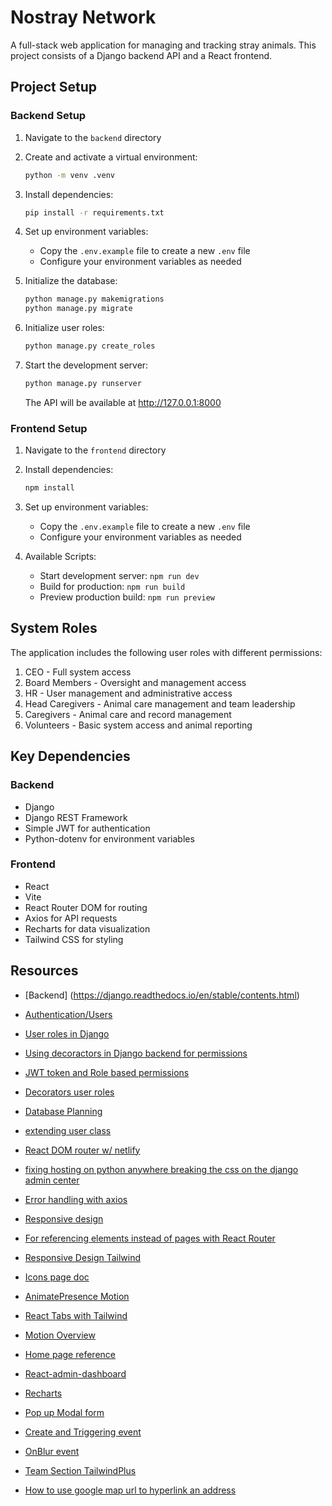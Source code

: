 # Nostray Network

A full-stack web application for managing and tracking stray animals. This project consists of a Django backend API and a React frontend.

## Project Setup

### Backend Setup

1. Navigate to the `backend` directory

2. Create and activate a virtual environment:

   ```bash
   python -m venv .venv
   ```

3. Install dependencies:

   ```bash
   pip install -r requirements.txt
   ```

4. Set up environment variables:

   - Copy the `.env.example` file to create a new `.env` file
   - Configure your environment variables as needed

5. Initialize the database:

   ```bash
   python manage.py makemigrations
   python manage.py migrate
   ```

6. Initialize user roles:

   ```bash
   python manage.py create_roles
   ```

7. Start the development server:
   ```bash
   python manage.py runserver
   ```
   The API will be available at http://127.0.0.1:8000

### Frontend Setup

1. Navigate to the `frontend` directory

2. Install dependencies:

   ```bash
   npm install
   ```

3. Set up environment variables:

   - Copy the `.env.example` file to create a new `.env` file
   - Configure your environment variables as needed

4. Available Scripts:
   - Start development server: `npm run dev`
   - Build for production: `npm run build`
   - Preview production build: `npm run preview`

## System Roles

The application includes the following user roles with different permissions:

1. CEO - Full system access
2. Board Members - Oversight and management access
3. HR - User management and administrative access
4. Head Caregivers - Animal care management and team leadership
5. Caregivers - Animal care and record management
6. Volunteers - Basic system access and animal reporting

## Key Dependencies

### Backend

- Django
- Django REST Framework
- Simple JWT for authentication
- Python-dotenv for environment variables

### Frontend

- React
- Vite
- React Router DOM for routing
- Axios for API requests
- Recharts for data visualization
- Tailwind CSS for styling

## Resources

- [Backend] (https://django.readthedocs.io/en/stable/contents.html)

- [Authentication/Users](https://www.youtube.com/watch?v=c-QsfbznSXI)

- [User roles in Django](https://medium.com/@farad.dev/managing-user-permissions-and-roles-in-django-a-hands-on-guide-f0ac6fa1f354)

- [Using decoractors in Django backend for permissions](https://www.youtube.com/watch?v=eBsc65jTKvw)
- [JWT token and Role based permissions](https://www.youtube.com/watch?v=5JG5PyU1CXI)
- [Decorators user roles](https://medium.com/@farad.dev/managing-user-permissions-and-roles-in-django-a-hands-on-guide-f0ac6fa1f354)

- [Database Planning](https://www.drawdb.app/)
- [extending user class](https://simpleisbetterthancomplex.com/tutorial/2016/07/22/how-to-extend-django-user-model.html)
- [React DOM router w/ netlify](https://answers.netlify.com/t/netlify-page-not-found-when-sharing-react-router-dom-based-links/11744/8)
- [fixing hosting on python anywhere breaking the css on the django admin center](https://stackoverflow.com/questions/76985252/pythonanywhere-admin-site-css-is-broken-in-django)

- [Error handling with axios](https://stackoverflow.com/questions/49967779/axios-handling-errors)
- [Responsive design](https://stackoverflow.com/questions/68723590/how-to-set-an-element-to-show-on-medium-screen-and-below-in-tailwind)
- [For referencing elements instead of pages with React Router](https://dev.to/mindactuate/scroll-to-anchor-element-with-react-router-v6-38op)

- [Responsive Design Tailwind](https://tailwindcss.com/docs/responsive-design)
- [Icons page doc](https://lucide.dev/icons/chart-no-axes-combined?search=settings)
- [AnimatePresence Motion](https://motion.dev/docs/react-animate-presence)
- [React Tabs with Tailwind](https://www.youtube.com/watch?v=oTzKdpPa3J4&t=895s)
- [Motion Overview](https://framermotion.framer.website/documentation/examples)
- [Home page reference](https://www.youtube.com/watch?v=ZU-drSVodBw&list=LL)
- [React-admin-dashboard](https://www.youtube.com/watch?v=gK0v_d91epk&t=2496s)
- [Recharts](https://recharts.org/en-US/examples/PieChartWithCustomizedLabel)
- [Pop up Modal form](https://www.youtube.com/watch?v=CBuxqDqBnb4)
- [Create and Triggering event](https://developer.mozilla.org/en-US/docs/Web/Events/Creating_and_triggering_events)
- [OnBlur event](https://www.geeksforgeeks.org/react-onblur-event/)
- [Team Section TailwindPlus](https://tailwindcss.com/plus/ui-blocks/marketing/sections/team-sections)

- [How to use google map url to hyperlink an address](https://developers.google.com/maps/documentation/urls/get-started)
